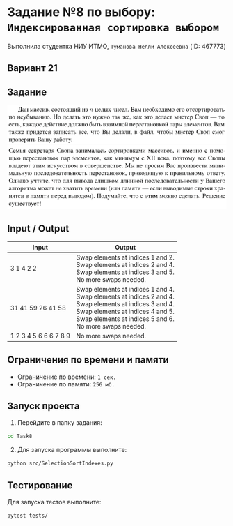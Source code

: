 # Задание №8 по выбору: `Индексированная сортировка выбором`
Выполнила студентка НИУ ИТМО, `Туманова Нелли Алексеевна` (ID: 467773)

## Вариант 21

## Задание 
![img.png](task_start.png)
![img.png](task_end.png)

## Input / Output 

| Input                 | Output                                                                                                                                                                                                              |
|-----------------------|---------------------------------------------------------------------------------------------------------------------------------------------------------------------------------------------------------------------|
| 3 1 4 2 2             | Swap elements at indices 1 and 2.<br/>Swap elements at indices 2 and 4.<br/>Swap elements at indices 3 and 5.<br/>No more swaps needed.                                                                             |
| 31 41 59 26 41 58     | Swap elements at indices 1 and 4.<br/>Swap elements at indices 2 and 4.<br/>Swap elements at indices 3 and 4.<br/>Swap elements at indices 4 and 5.<br/>Swap elements at indices 5 and 6.<br/>No more swaps needed. |
| 1 2 3 4 5 6 6 6 7 8 9 | No more swaps needed.                                                                                                                                                                                               |

## Ограничения по времени и памяти

- Ограничение по времени: `1 сек.`
- Ограничение по памяти: `256 мб.`


## Запуск проекта
1. Перейдите в папку задания:
```bash
cd Task8
```

2. Для запуска программы выполните:
```bash
python src/SelectionSortIndexes.py
```

## Тестирование
Для запуска тестов выполните:
```bash
pytest tests/
```